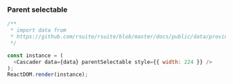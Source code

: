 ### Parent selectable

<!--start-code-->

```js
/**
 * import data from
 * https://github.com/rsuite/rsuite/blob/master/docs/public/data/province-simplified.json
 */

const instance = (
  <Cascader data={data} parentSelectable style={{ width: 224 }} />
);
ReactDOM.render(instance);
```

<!--end-code-->
